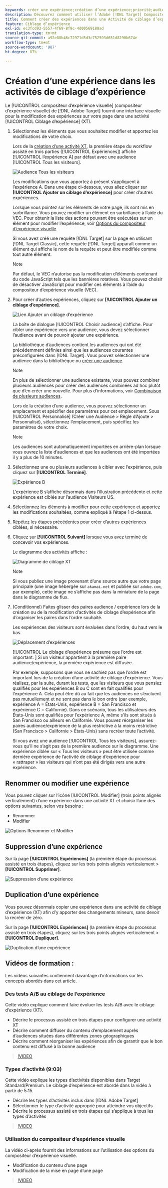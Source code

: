 ```yaml
---
keywords: créer une expérience;création d’une expérience;priorité;audience;expérience;compositeur d’expérience visuelle
description: Découvrez comment utiliser l’Adobe [!DNL Target] Compositeur visuel d’expérience (compositeur d’expérience) pour créer et modifier des expériences sur votre page dans une activité de ciblage d’expérience (XT).
title: Comment créer des expériences dans une Activité de ciblage d’expérience ?
feature: Ciblage d’expérience
exl-id: ec3fcd93-5557-4f69-8f9c-4d00569188ad
translation-type: tm+mt
source-git-commit: a92e88b46c72971d5d3c752593d651d8290b674e
workflow-type: tm+mt
source-wordcount: '987'
ht-degree: 87%

---
```


# Création d’une expérience dans les activités de ciblage d’expérience

Le [!UICONTROL compositeur d’expérience visuelle] (compositeur d’expérience visuelle) de [!DNL Adobe Target] fournit une interface visuelle pour la modification des expériences sur votre page dans une activité [!UICONTROL Ciblage d’expérience] (XT).

1. Sélectionnez les éléments que vous souhaitez modifier et apportez les modifications de votre choix.

   Lors de la [création d’une activité XT](/help/c-activities/t-experience-target/t-xt-create/xt-create.md), la première étape du workflow assisté en trois parties ([!UICONTROL Expériences]) affiche [!UICONTROL l’expérience A] par défaut avec une audience [!UICONTROL Tous les visiteurs].

   ![Audience Tous les visiteurs](/help/c-activities/t-experience-target/t-xt-create/assets/all-visitors.png)

   Les modifications que vous apportez à présent s’appliquent à l’expérience A. Dans une étape ci-dessous, vous allez cliquer sur **[!UICONTROL Ajouter un ciblage d’expérience]** pour créer d’autres expériences.

   Lorsque vous pointez sur les éléments de votre page, ils sont mis en surbrillance. Vous pouvez modifier un élément en surbrillance à l’aide du VEC. Pour obtenir la liste des actions pouvant être exécutées sur un élément pour modifier l’expérience, voir [Options du compositeur d’expérience visuelle](/help/c-experiences/c-visual-experience-composer/viztarget-options.md).

   Si vous avez créé une requête [!DNL Target] sur la page en utilisant [!DNL Target Classic], cette requête [!DNL Target] apparaît comme un élément qui affiche le nom de la requête et peut être modifiée comme tout autre élément.

   >[!NOTE]
   >
   >Par défaut, le VEC n’autorise pas la modification d’éléments contenant du code JavaScript tels que les bannières rotatives. Vous pouvez choisir de désactiver JavaScript pour modifier ces éléments à l’aide du compositeur d’expérience visuelle (VEC).

1. Pour créer d’autres expériences, cliquez sur **[!UICONTROL Ajouter un ciblage d’expérience]**.

   ![Lien Ajouter un ciblage d’expérience](/help/c-activities/t-experience-target/t-xt-create/assets/add-experience-targeting.png)

   La boîte de dialogue [!UICONTROL Choisir audience] s’affiche. Pour cibler une expérience vers une audience, vous devez sélectionner l’audience avant de pouvoir ajouter une expérience.

   La bibliothèque d’audiences contient les audiences qui ont été précédemment définies ainsi que les audiences courantes préconfigurées dans [!DNL Target]. Vous pouvez sélectionner une audience dans la bibliothèque ou [créer une audience](/help/c-target/c-audiences/audiences.md#concept_65BE870D290E412D8BBF557EEA67C271).

   >[!NOTE]
   >
   >En plus de sélectionner une audience existante, vous pouvez combiner plusieurs audiences pour créer des audiences combinées ad hoc plutôt que d’en créer une nouvelle. Pour plus d’informations, voir [Combinaison de plusieurs audiences](/help/c-target/combining-multiple-audiences.md#concept_A7386F1EA4394BD2AB72399C225981E5).

   Lors de la création d’une audience, vous pouvez sélectionner un emplacement et spécifier des paramètres pour cet emplacement. Sous [!UICONTROL Personnalisé] (Créer une Audience > Règle d’Ajoute > Personnalisé), sélectionnez l’emplacement, puis spécifiez les paramètres de votre choix.

   >[!NOTE]
   >
   >Les audiences sont automatiquement importées en arrière-plan lorsque vous ouvrez la liste d’audiences et que les audiences ont été importées il y a plus de 10 minutes.

1. Sélectionnez une ou plusieurs audiences à cibler avec l’expérience, puis cliquez sur **[!UICONTROL Terminé]**.

   ![Expérience B](/help/c-activities/t-experience-target/t-xt-create/assets/experience-b.png)

   L’expérience B s’affiche désormais dans l’illustration précédente et cette expérience est ciblée sur l’audience Visiteurs US.

1. Sélectionnez les éléments à modifier pour cette expérience et apportez les modifications souhaitées, comme expliqué à l’étape 1 ci-dessus.

1. Répétez les étapes précédentes pour créer d’autres expériences ciblées, si nécessaire.

1. Cliquez sur **[!UICONTROL Suivant]** lorsque vous avez terminé de concevoir vos expériences.

   Le diagramme des activités affiche :

   ![Diagramme de ciblage XT](/help/c-activities/t-experience-target/t-xt-create/assets/xt_diagram-new.png)

   >[!NOTE]
   >
   >Si vous publiez une image provenant d’une source autre que votre page principale (une image hébergée sur `akamai.net` et publiée sur `adobe.com`, par exemple), cette image ne s’affiche pas dans la miniature de la page dans le diagramme de flux.

1. (Conditionnel) Faites glisser des paires audience / expérience lors de la création ou de la modification d’activités de ciblage d’expérience afin d’organiser les paires dans l’ordre souhaité.

   Les expériences des visiteurs sont évaluées dans l’ordre, du haut vers le bas.

   ![Déplacement d’expériences](/help/c-activities/t-experience-target/t-xt-create/assets/move_experiences-new.png)

   [!UICONTROL Le ciblage d’expérience présume que l’ordre est important. ] Si un visiteur appartient à la première paire audience/expérience, la première expérience est diffusée.

   Par exemple, supposons que vous ne sachiez pas que l’ordre est important lors de la création d’une activité de ciblage d’expérience. Vous réalisez, par la suite, durant les tests, que les visiteurs que vous pensiez qualifiés pour les expériences B ou C sont en fait qualifiés pour l’expérience A. Cela peut être dû au fait que les audiences ne s’excluent pas mutuellement et ne sont pas dans le bon ordre (par exemple, expérience A = États-Unis, expérience B = San Francisco et expérience C = Californie). Dans ce scénario, tous les utilisateurs des États-Unis sont qualifiés pour l’expérience A, même s’ils sont situés à San Francisco ou ailleurs en Californie. Vous pouvez réorganiser les paires audience/expérience de la plus restrictive à la moins restrictive (San Francisco > Californie > États-Unis) sans recréer toute l’activité.

   Si vous avez une audience [!UICONTROL Tous les visiteurs], assurez-vous qu’il ne s’agit pas de la première audience sur le diagramme. Une expérience ciblée sur « Tous les visiteurs » peut être utilisée comme dernière expérience de l’activité de ciblage d’expérience pour « rattraper » les visiteurs qui n’ont pas été dirigés vers une autre expérience.

## Renommer ou modifier une expérience

Vous pouvez cliquer sur l’icône [!UICONTROL Modifier] (trois points alignés verticalement) d’une expérience dans une activité XT et choisir l’une des options suivantes, selon vos besoins :

* Renommer
* Modifier

![Options Renommer et Modifier](/help/c-activities/t-experience-target/t-xt-create/assets/experience_edit-new.png)

## Suppression d’une expérience

Sur la page **[!UICONTROL Expériences]** (la première étape du processus assisté en trois étapes), cliquez sur les trois points alignés verticalement > **[!UICONTROL Supprimer]**.

![Suppression d’une expérience](/help/c-activities/t-experience-target/t-xt-create/assets/delete-experience.png)

## Duplication d’une expérience

Vous pouvez désormais copier une expérience dans une activité de ciblage d’expérience (XT) afin d’y apporter des changements mineurs, sans devoir la recréer de zéro.

Sur la page **[!UICONTROL Expériences]** (la première étape du processus assisté en trois étapes), cliquez sur les trois points alignés verticalement > **[!UICONTROL Dupliquer]**.

![Duplication d’une expérience](/help/c-activities/t-experience-target/t-xt-create/assets/duplicate_experience-new.png)

## Vidéos de formation :

Les vidéos suivantes contiennent davantage d’informations sur les concepts abordés dans cet article.

### Des tests A/B au ciblage de l’expérience

Cette vidéo explique comment faire évoluer les tests A/B avec le ciblage d’expérience (XT).

* Décrire le processus assisté en trois étapes pour configurer une activité XT
* Décrire comment diffuser du contenu d’emplacement auprès d’audiences situées dans différentes zones géographiques
* Décrire comment réorganiser les expériences afin de garantir que le bon contenu est diffusé à la bonne audience

>[!VIDEO](https://video.tv.adobe.com/v/22418/)

### Types d’activité (9:03)

Cette vidéo explique les types d’activités disponibles dans Target Standard/Premium. Le ciblage d’expérience est abordé dans la vidéo à partir de 5:15.

* Décrire les types d’activités inclus dans [!DNL Adobe Target]
* Sélectionner le type d’activité approprié pour atteindre vos objectifs
* Décrire le processus assisté en trois étapes qui s’applique à tous les types d’activités

>[!VIDEO](https://video.tv.adobe.com/v/17386)

### Utilisation du compositeur d’expérience visuelle

La vidéo ci-après fournit des informations sur l’utilisation des options du compositeur d’expérience visuelle.

* Modification du contenu d’une page
* Modification de la mise en page d’une page

>[!VIDEO](https://video.tv.adobe.com/v/17399)

